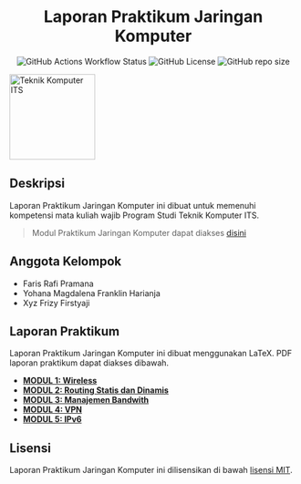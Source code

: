 <h1 align="center">Laporan Praktikum Jaringan Komputer</h1>

<p align="center">
<img src="https://img.shields.io/github/actions/workflow/status/farisrfp/laporan-jaringan-komputer/build_latex.yml?colorA=363a4f&colorB=a6da95&style=for-the-badge" alt="GitHub Actions Workflow Status">
<img src="https://img.shields.io/github/license/farisrfp/laporan-jaringan-komputer?colorA=363a4f&colorB=b7bdf8&style=for-the-badge" alt="GitHub License">
<img src="https://img.shields.io/github/repo-size/farisrfp/laporan-jaringan-komputer?colorA=363a4f&colorB=f5a97f&style=for-the-badge" alt="GitHub repo size">
</p>
<img src="https://www.its.ac.id/komputer/wp-content/uploads/sites/28/2018/03/image10.png" alt="Teknik Komputer ITS" width="150" height="150">

## Deskripsi

Laporan Praktikum Jaringan Komputer ini dibuat untuk memenuhi kompetensi mata kuliah wajib Program Studi Teknik Komputer ITS. 

> Modul Praktikum Jaringan Komputer dapat diakses [disini](https://github.com/Lab-B300-MIOT/modul-praktikum-jarkom)

## Anggota Kelompok

- Faris Rafi Pramana
- Yohana Magdalena Franklin Harianja
- Xyz Frizy Firstyaji

## Laporan Praktikum

Laporan Praktikum Jaringan Komputer ini dibuat menggunakan LaTeX. PDF laporan praktikum dapat diakses dibawah.

- [__MODUL 1: Wireless__](https://farisrfp.github.io/laporan-jaringan-komputer/modul-1.pdf)
- [__MODUL 2: Routing Statis dan Dinamis__](https://farisrfp.github.io/laporan-jaringan-komputer/modul-2.pdf)
- [__MODUL 3: Manajemen Bandwith__](https://farisrfp.github.io/laporan-jaringan-komputer/modul-3.pdf)
- [__MODUL 4: VPN__](https://farisrfp.github.io/laporan-jaringan-komputer/modul-4.pdf)
- [__MODUL 5: IPv6__](https://farisrfp.github.io/laporan-jaringan-komputer/modul-5.pdf)

## Lisensi

Laporan Praktikum Jaringan Komputer ini dilisensikan di bawah [lisensi MIT](LICENSE).
